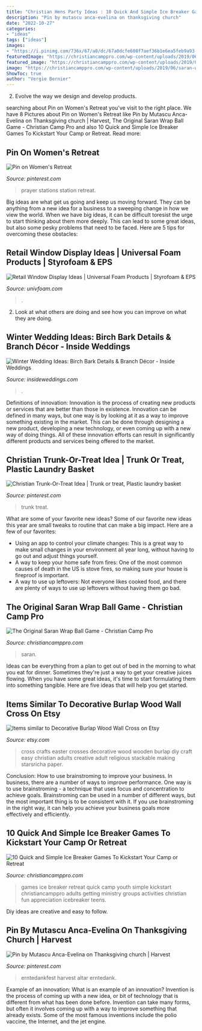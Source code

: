 ```yaml
---
title: "Christian Hens Party Ideas : 10 Quick And Simple Ice Breaker Games To Kickstart Your Camp Or Retreat"
description: "Pin by mutascu anca-evelina on thanksgiving church"
date: "2022-10-27"
categories:
- "ideas"
tags: ["ideas"]
images:
- "https://i.pinimg.com/736x/67/a0/dc/67a0dcfe608f7aef36b1e6ea5feb9a93--prayer-stations-craft-organization.jpg"
featuredImage: "https://christiancamppro.com/wp-content/uploads/2019/06/saran-wrap-ball-game-7.jpg"
featured_image: "https://christiancamppro.com/wp-content/uploads/2019/06/saran-wrap-ball-game-7.jpg"
image: "https://christiancamppro.com/wp-content/uploads/2019/06/saran-wrap-ball-game-7.jpg"
ShowToc: true
author: "Vergie Bernier"
---
```



2. Evolve the way we design and develop products.

	

		
searching about Pin on Women&#039;s Retreat you've visit to the right place. We have 8 Pictures about Pin on Women&#039;s Retreat like Pin by Mutascu Anca-Evelina on Thanksgiving church | Harvest, The Original Saran Wrap Ball Game - Christian Camp Pro and also 10 Quick and Simple Ice Breaker Games To Kickstart Your Camp or Retreat. Read more:
		
    
## Pin On Women&#039;s Retreat

<img loading=lazy src="https://i.pinimg.com/736x/67/a0/dc/67a0dcfe608f7aef36b1e6ea5feb9a93--prayer-stations-craft-organization.jpg" onerror="this.onerror=null;this.src='https://tse4.mm.bing.net/th?id=OIP.t2dnIngDVzGZ3uAmlQuOfwHaLH&amp;pid=15.1';" alt="Pin on Women&#039;s Retreat">

_Source: pinterest.com_

>prayer stations station retreat. 

	

Big ideas are what get us going and keep us moving forward. They can be anything from a new idea for a business to a sweeping change in how we view the world. When we have big ideas, it can be difficult toresist the urge to start thinking about them more deeply. This can lead to some great ideas, but also some pesky problems that need to be faced. Here are 5 tips for overcoming these obstacles: 

    
## Retail Window Display Ideas | Universal Foam Products | Styrofoam &amp; EPS

<img loading=lazy src="https://univfoam.com/wp-content/uploads/2012/11/jewelry_window_display.jpg" onerror="this.onerror=null;this.src='https://tse3.mm.bing.net/th?id=OIP.Wq61We6SlpZ5rhnuMCxaCAHaE8&amp;pid=15.1';" alt="Retail Window Display Ideas | Universal Foam Products | Styrofoam &amp; EPS">

_Source: univfoam.com_

>. 

	

2. Look at what others are doing and see how you can improve on what they are doing. 

    
## Winter Wedding Ideas: Birch Bark Details &amp; Branch Décor - Inside Weddings

<img loading=lazy src="https://d1zpvjny0s6omk.cloudfront.net/media/fileupload/2015/12/23/15_Bernstein-Neman_Ira-Lippke-Studios-3.jpg" onerror="this.onerror=null;this.src='https://tse3.mm.bing.net/th?id=OIP.Fgw71RYyf2xRWvKcmuuLMAHaLH&amp;pid=15.1';" alt="Winter Wedding Ideas: Birch Bark Details &amp; Branch Décor - Inside Weddings">

_Source: insideweddings.com_

>. 

	

Definitions of innovation:
Innovation is the process of creating new products or services that are better than those in existence. Innovation can be defined in many ways, but one way is by looking at it as a way to improve something existing in the market. This can be done through designing a new product, developing a new technology, or even coming up with a new way of doing things. All of these innovation efforts can result in significantly different products and services being offered to the market.

    
## Christian Trunk-Or-Treat Idea | Trunk Or Treat, Plastic Laundry Basket

<img loading=lazy src="https://i.pinimg.com/originals/e9/65/1b/e9651b6f11a9d4426dd933ab124c5a1a.png" onerror="this.onerror=null;this.src='https://tse3.mm.bing.net/th?id=OIP.GgEChH2pQuC_H0T3gGY7fQHaNK&amp;pid=15.1';" alt="Christian Trunk-Or-Treat Idea | Trunk or treat, Plastic laundry basket">

_Source: pinterest.com_

>trunk treat. 

	

What are some of your favorite new ideas?
Some of our favorite new ideas this year are small tweaks to routine that can make a big impact. Here are a few of our favorites: 
- Using an app to control your climate changes: This is a great way to make small changes in your environment all year long, without having to go out and adjust things yourself. 
- A way to keep your home safe from fires: One of the most common causes of death in the US is stove fires, so making sure your house is fireproof is important. 
- A way to use up leftovers: Not everyone likes cooked food, and there are plenty of ways to use up leftovers without having them go bad.

    
## The Original Saran Wrap Ball Game - Christian Camp Pro

<img loading=lazy src="https://christiancamppro.com/wp-content/uploads/2019/06/saran-wrap-ball-game-7.jpg" onerror="this.onerror=null;this.src='https://tse1.mm.bing.net/th?id=OIP.vx2MHIR0V6mTlstN8ChugQHaLj&amp;pid=15.1';" alt="The Original Saran Wrap Ball Game - Christian Camp Pro">

_Source: christiancamppro.com_

>saran. 

	

Ideas can be everything from a plan to get out of bed in the morning to what you eat for dinner. Sometimes they're just a way to get your creative juices flowing. When you have some great ideas, it's time to start formulating them into something tangible. Here are five ideas that will help you get started.

    
## Items Similar To Decorative Burlap Wood Wall Cross On Etsy

<img loading=lazy src="https://img0.etsystatic.com/016/2/7661312/il_570xN.411670510_os7e.jpg" onerror="this.onerror=null;this.src='https://tse3.mm.bing.net/th?id=OIP.iaYBXJULTzON-vW9Soc6owHaMp&amp;pid=15.1';" alt="Items similar to Decorative Burlap Wood Wall Cross on Etsy">

_Source: etsy.com_

>cross crafts easter crosses decorative wood wooden burlap diy craft easy christian adults creative adult religious stackable making starsricha paper. 

	

Conclusion: How to use brainstroming to improve your business.
In business, there are a number of ways to improve performance. One way is to use brainstroming - a technique that uses focus and concentration to achieve goals. Brainstroming can be used in a number of different ways, but the most important thing is to be consistent with it. If you use brainstroming in the right way, it can help you achieve your business goals more effectively and efficiently.

    
## 10 Quick And Simple Ice Breaker Games To Kickstart Your Camp Or Retreat

<img loading=lazy src="http://christiancamppro.com/wp-content/uploads/2015/01/2.png" onerror="this.onerror=null;this.src='https://tse3.mm.bing.net/th?id=OIP.wMyMuZgq1Va_6rf0AAij5wAAAA&amp;pid=15.1';" alt="10 Quick and Simple Ice Breaker Games To Kickstart Your Camp or Retreat">

_Source: christiancamppro.com_

>games ice breaker retreat quick camp youth simple kickstart christiancamppro adults getting ministry groups activities christian fun appreciation icebreaker teens. 

	

Diy ideas are creative and easy to follow.

    
## Pin By Mutascu Anca-Evelina On Thanksgiving Church | Harvest

<img loading=lazy src="https://i.pinimg.com/736x/3f/01/fc/3f01fcedfede075e6662d2a601a10af0.jpg" onerror="this.onerror=null;this.src='https://tse4.mm.bing.net/th?id=OIP.ZgVIe15J533a-iE0PMVoxwHaJ3&amp;pid=15.1';" alt="Pin by Mutascu Anca-Evelina on Thanksgiving church | Harvest">

_Source: pinterest.com_

>erntedankfest harvest altar erntedank. 

	

Example of an innovation: What is an example of an innovation?
Invention is the process of coming up with a new idea, or bit of technology that is different from what has been done before. Invention can take many forms, but often it involves coming up with a way to improve something that already exists. Some of the most famous inventions include the polio vaccine, the Internet, and the jet engine.

